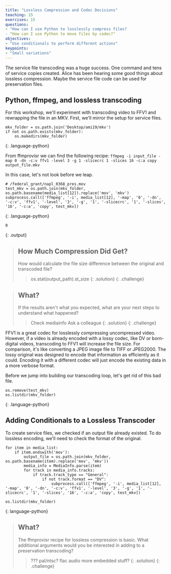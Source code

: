 ```yaml
---
title: "Lossless Compression and Codec Decisions"
teaching: 15
exercises: 15
questions:
- "How can I use Python to losslessly compress files?
- "How can I use Python to move files by codec?"
objectives:
- "Use conditionals to perform different actions"
keypoints:
- "Small variations"
---
```


The service file transcoding was a huge success. One command and tens of service copies created. Alice has been hearing some good things about lossless compression. Maybe the service file code can be used for preservation files.

## Python, ffmpeg, and lossless transcoding

For this workshop, we'll experiment with transcoding video to FFV1 and rewrapping the file in an MKV.
First, we'll mirror the setup for service files.

~~~
mkv_folder = os.path.join('Desktop/ami19/mkv')
if not os.path.exists(mkv_folder):
	os.makedirs(mkv_folder)
~~~
{: .language-python}

From ffmprovisr we can find the following recipe:
`ffmpeg -i input_file -map 0 -dn -c:v ffv1 -level 3 -g 1 -slicecrc 1 -slices 16 -c:a copy output_file.mkv`

In this case, let's not look before we leap.

~~~
# /federal_grant/napl_0368_pres.mov
test_mkv = os.path.join(mkv_folder, os.path.basename(media_list[12]).replace('mov', 'mkv')
subprocess.call(['ffmpeg', '-i', media_list[12], '-map', '0', '-dn', '-c:v', 'ffv1', '-level', '3', '-g', '1', '-slicecrc', '1', '-slices', '16', '-c:a', 'copy', test_mkv])
~~~
{: .language-python}

~~~
0
~~~
{: .output}

> ## How Much Compression Did Get?
> How would calculate the file size difference between the original and transcoded file?
> > os.stat(output_path).st_size
> {: .solution}
{: .challenge}

> ## What?
> If the results aren't what you expected, what are your next steps to understand what happened?
> > Check mediainfo
> > Ask a colleague
> {: .solution}
{: .challenge}

FFV1 is a great codec for losslessly compressing uncompressed video.
However, if a video is already encoded with a lossy codec, like DV or born-digital videos, transcoding to FFV1 will increase the file size.
For comparison, it's like converting a JPEG image file to TIFF or JPEG2000.
The lossy original was designed to encode that information as efficiently as it could.
Encoding it with a different codec will just encode the existing data in a more verbose format.

Before we jump into building our transcoding loop, let's get rid of this bad file.

~~~
os.remove(test_mkv)
os.listdir(mkv_folder)
~~~
{: .language-python}

## Adding Conditionals to a Lossless Transcoder

To create service files, we checked if an output file already existed.
To do lossless encoding, we'll need to check the format of the original.

~~~
for item in media_list:
	if item.endswith('mov'):
		output_file = os.path.join(mkv_folder, os.path.basename(item).replace('mov', 'mkv'))
		media_info = MediaInfo.parse(item)
		for track in media_info.tracks:
	       	if track.track_type == "General":
	            if not track.format == "DV":
					subprocess.call(['ffmpeg', '-i', media_list[12], '-map', '0', '-dn', '-c:v', 'ffv1', '-level', '3', '-g', '1', '-slicecrc', '1', '-slices', '16', '-c:a', 'copy', test_mkv])

os.listdir(mkv_folder)
~~~
{: language-python}

> ## What?
> The ffmprovisr recipe for lossless compression is basic.
> What additional arguments would you be interested in adding to a preservation transcoding?
> > ???
> > pal/ntsc?
> > flac audio
> > more embedded stuff?
> {: .solution}
{: .challenge}

